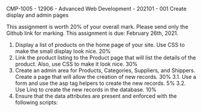 CMP-1005 - 12906 - Advanced Web Development - 202101 - 001
Create display and admin pages

This assignment is worth 20% of your overall mark. Please send only the Github link for marking.
This assignment is due: February 26th, 2021.
1. Display a list of products on the home page of your site. Use CSS to make the small display look nice. 20%
2. Link the product listing to the Product page that will list the details of the product. Also, use CSS to make it look nice. 30%
3. Create an admin area for Products, Categories, Suppliers, and Shippers. Create a page that will allow the creation of new records. 30%
3.1. Use a form and use the asp tag helpers to create the new records. 5%
3.2. Use Linq to create the new records in the database. 10%
4. Ensure that the data attributes are present and enforced with the following scripts:

  <script src="~/lib/jquery-validation/dist/additional-methods.min.js"></script>
  
  <script src="~/lib/jquery-validation/dist/jquery.validate.min.js"></script>
  
  <script src="~/lib/jquery-validation-unobtrusive/jquery.validate.unobtrusive.min.js"></script>
